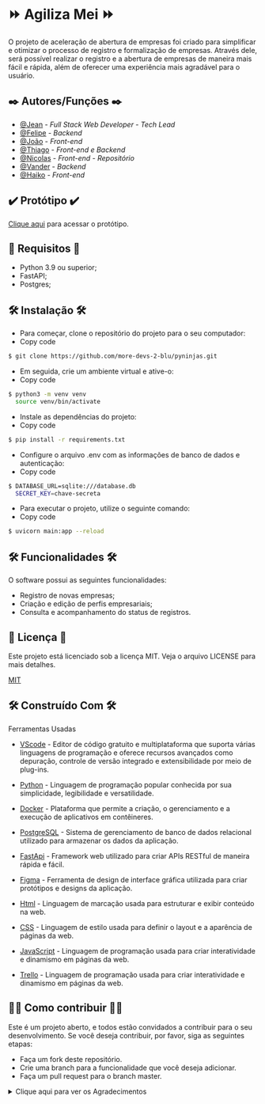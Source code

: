# ⏩ Agiliza Mei ⏩
O projeto de aceleração de abertura de empresas foi criado para simplificar e otimizar o processo de registro e formalização de empresas. Através dele, será possível realizar o registro e a abertura de empresas de maneira mais fácil e rápida, além de oferecer uma experiência mais agradável para o usuário.

## ✒️ Autores/Funções ✒️

- [@Jean](https://github.com/jeancnn) - *Full Stack Web Developer -  Tech Lead*
- [@Felipe](https://github.com/FelipeWeiss1992) - *Backend*
- [@João](https://github.com/JoaoVictorOlve) - *Front-end*
- [@Thiago](https://github.com/thiagofranca85) - *Front-end e Backend*
- [@Nicolas](https://github.com/LiraNick) - *Front-end - Repositório*
- [@Vander](https://github.com/Vanderlaus) - *Backend*
- [@Haiko](https://github.com/Haipo31) - *Front-end*


## ✔️ Protótipo ✔️
<a href="https://www.figma.com/file/Cb5djZbpAbnjeJ2yH99d1N/Agiliza-MEI?node-id=0%3A1&t=zs4RO99omlAVxcvN-0">Clique aqui</a> para acessar o protótipo.


## 📄 Requisitos 📄

- Python 3.9 ou superior;
- FastAPI;
- Postgres;

## 🛠️ Instalação 🛠️

- Para começar, clone o repositório do projeto para o seu computador:
- Copy code
```bash
$ git clone https://github.com/more-devs-2-blu/pyninjas.git
```

- Em seguida, crie um ambiente virtual e ative-o:
- Copy code
```bash
$ python3 -m venv venv
  source venv/bin/activate        
```

- Instale as dependências do projeto:
- Copy code
```bash
$ pip install -r requirements.txt
```

- Configure o arquivo .env com as informações de banco de dados e autenticação:
- Copy code
```bash
$ DATABASE_URL=sqlite:///database.db
  SECRET_KEY=chave-secreta 
```

- Para executar o projeto, utilize o seguinte comando:
- Copy code
```bash
$ uvicorn main:app --reload
```

## 🛠️ Funcionalidades 🛠️

O software possui as seguintes funcionalidades:

- Registro de novas empresas;
- Criação e edição de perfis empresariais;
- Consulta e acompanhamento do status de registros.

## 📄 Licença 📄

Este projeto está licenciado sob a licença MIT. Veja o arquivo LICENSE para mais detalhes.

[MIT](https://choosealicense.com/licenses/mit/)


## 🛠️ Construído Com 🛠️

Ferramentas Usadas

* [VScode](https://code.visualstudio.com/) - Editor de código gratuito e multiplataforma que suporta várias linguagens de programação e oferece recursos avançados como depuração, controle de versão integrado e extensibilidade por meio de plug-ins.

* [Python](https://www.python.org/downloads/release/python-3111/) - Linguagem de programação popular conhecida por sua simplicidade, legibilidade e versatilidade.

* [Docker](https://www.docker.com) - Plataforma que permite a criação, o gerenciamento e a execução de aplicativos em contêineres.

* [PostgreSQL](https://www.postgresql.org) - Sistema de gerenciamento de banco de dados relacional utilizado para armazenar os dados da aplicação.

* [FastApi](https://fastapi.tiangolo.com) - Framework web utilizado para criar APIs RESTful de maneira rápida e fácil.

* [Figma](https://www.figma.com/) - Ferramenta de design de interface gráfica utilizada para criar protótipos e designs da aplicação.

* [Html](https://pt.wikipedia.org/wiki/HTML5) - Linguagem de marcação usada para estruturar e exibir conteúdo na web.

* [CSS](https://developer.mozilla.org/pt-BR/docs/Web/CSS) - Linguagem de estilo usada para definir o layout e a aparência de páginas da web.

* [JavaScript]( https://developer.mozilla.org/pt-BR/docs/Web/JavaScript) - Linguagem de programação usada para criar interatividade e dinamismo em páginas da web.

* [Trello](https://trello.com) - Linguagem de programação usada para criar interatividade e dinamismo em páginas da web.


## 👨‍💻 Como contribuir 👨‍💻

Este é um projeto aberto, e todos estão convidados a contribuir para o seu desenvolvimento. Se você deseja contribuir, por favor, siga as seguintes etapas:

- Faça um fork deste repositório.
- Crie uma branch para a funcionalidade que você deseja adicionar.
- Faça um pull request para o branch master.

<details>
  <summary> Clique aqui para ver os Agradecimentos </summary>
  
🎉 Quero agradecer ao professor André Vitor Granemann pela incrível jornada de aprendizado que tivemos juntos neste curso. Foi uma experiência enriquecedora que nos permitiu aprimorar nossas habilidades em programação e desenvolvimento de software.🎉

🚀 Também quero agradecer a turma do moredevs2blu pela parceria, amizade e troca de conhecimentos ao longo do curso. A colaboração e o trabalho em equipe foram fundamentais para o nosso sucesso e crescimento profissional.🚀

🙌 Com a orientação do professor e o suporte da turma, conseguimos desenvolver este projeto.🙌
  
👏 Obrigado a todos pelo apoio e incentivo ao longo do curso. Vocês são incríveis! 🙌

</details>
